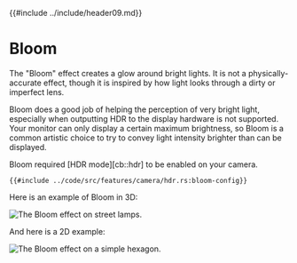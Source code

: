 {{#include ../include/header09.md}}

# Bloom

The "Bloom" effect creates a glow around bright lights. It is not a
physically-accurate effect, though it is inspired by how light looks through
a dirty or imperfect lens.

Bloom does a good job of helping the perception of very bright light,
especially when outputting HDR to the display hardware is not supported.
Your monitor can only display a certain maximum brightness, so Bloom is a
common artistic choice to try to convey light intensity brighter than can
be displayed.

Bloom required [HDR mode][cb::hdr] to be enabled on your camera.

```rust,no_run,noplayground
{{#include ../code/src/features/camera/hdr.rs:bloom-config}}
```

Here is an example of Bloom in 3D:

![The Bloom effect on street lamps.](/img/bloom_3d.png)

And here is a 2D example:

![The Bloom effect on a simple hexagon.](/img/bloom_2d.png)
